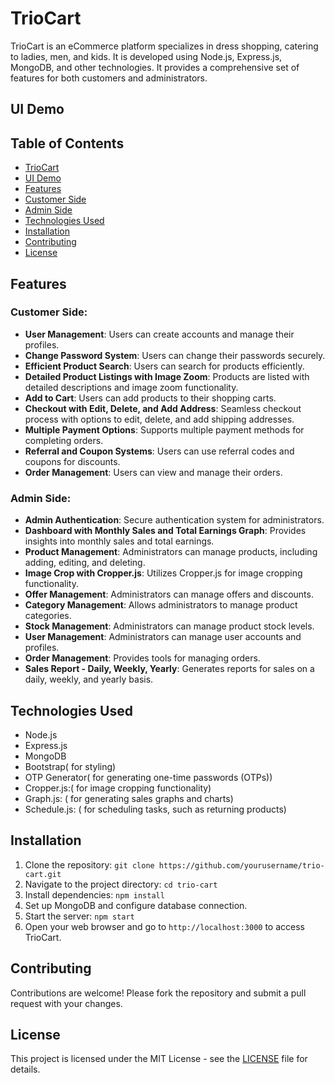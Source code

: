 # TrioCart

TrioCart is an eCommerce platform specializes in dress shopping, catering to ladies, men, and kids. It is developed using Node.js, Express.js, MongoDB, and other technologies. It provides a comprehensive set of features for both customers and administrators.

## UI Demo

## Table of Contents

- [TrioCart](#triocart)
- [UI Demo](#ui-demo)
- [Features](#features)
- [Customer Side](#customer-side)
- [Admin Side](#admin-side)
- [Technologies Used](#technologies-used)
- [Installation](#installation)
- [Contributing](#contributing)
- [License](#license)


## Features

### Customer Side:
- **User Management**: Users can create accounts and manage their profiles.
- **Change Password System**: Users can change their passwords securely.
- **Efficient Product Search**: Users can search for products efficiently.
- **Detailed Product Listings with Image Zoom**: Products are listed with detailed descriptions and image zoom functionality.
- **Add to Cart**: Users can add products to their shopping carts.
- **Checkout with Edit, Delete, and Add Address**: Seamless checkout process with options to edit, delete, and add shipping addresses.
- **Multiple Payment Options**: Supports multiple payment methods for completing orders.
- **Referral and Coupon Systems**: Users can use referral codes and coupons for discounts.
- **Order Management**: Users can view and manage their orders.

### Admin Side:
- **Admin Authentication**: Secure authentication system for administrators.
- **Dashboard with Monthly Sales and Total Earnings Graph**: Provides insights into monthly sales and total earnings.
- **Product Management**: Administrators can manage products, including adding, editing, and deleting.
- **Image Crop with Cropper.js**: Utilizes Cropper.js for image cropping functionality.
- **Offer Management**: Administrators can manage offers and discounts.
- **Category Management**: Allows administrators to manage product categories.
- **Stock Management**: Administrators can manage product stock levels.
- **User Management**: Administrators can manage user accounts and profiles.
- **Order Management**: Provides tools for managing orders.
- **Sales Report - Daily, Weekly, Yearly**: Generates reports for sales on a daily, weekly, and yearly basis.

## Technologies Used

- Node.js
- Express.js
- MongoDB
- Bootstrap( for styling)
- OTP Generator( for generating one-time passwords (OTPs))
- Cropper.js:( for image cropping functionality)
- Graph.js: ( for generating sales graphs and charts)
- Schedule.js: ( for scheduling tasks, such as returning products)


## Installation

1. Clone the repository: `git clone https://github.com/yourusername/trio-cart.git`
2. Navigate to the project directory: `cd trio-cart`
3. Install dependencies: `npm install`
4. Set up MongoDB and configure database connection.
5. Start the server: `npm start`
6. Open your web browser and go to `http://localhost:3000` to access TrioCart.

## Contributing

Contributions are welcome! Please fork the repository and submit a pull request with your changes.

## License

This project is licensed under the MIT License - see the [LICENSE](LICENSE) file for details.
